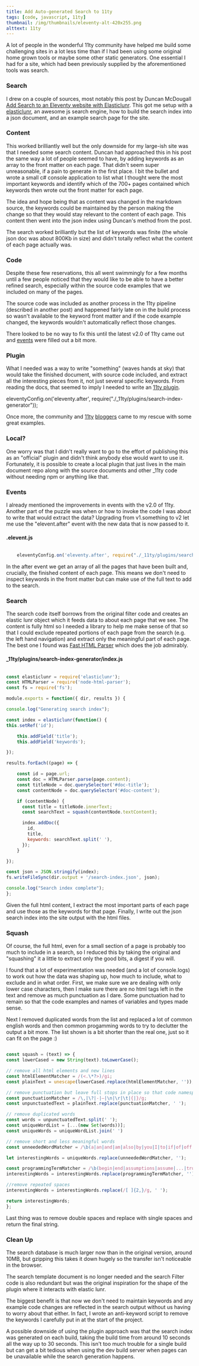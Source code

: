 ```yaml
---
title: Add Auto-generated Search to 11ty
tags: [code, javascript, 11ty]
thumbnail: /img/thumbnails/eleventy-alt-420x255.png
alttext: 11ty
---
```


A lot of people in the wonderful 11ty community have helped me build some challenging sites
in a lot less time than if I had been using some original home grown tools or maybe some other
static generators. One essential I had for a site, which had been previously supplied by the
aforementioned tools was search.

### Search

I drew on a couple of sources, most notably this post by Duncan McDougall
[Add Search to an Eleventy website with Elasticlunr](https://www.belter.io/eleventy-search/).
This got me setup with a [elasticlunr](http://elasticlunr.com/docs/index.html), an awesome js
search engine, how to build the search index into a json document, and an example search page
for the site.

### Content

This worked brilliantly well but the only downside for my large-ish site was that I needed
some search content. Duncan had approached this in his post the same way a lot of people seemed
to have, by adding keywords as an array to the front matter on each page. That didn't seem super
unreasonable, if a pain to generate in the first place. I bit the bullet and wrote a small
c# console application to list what I thought were the most important keywords and identify
which of the 700+ pages contained which keywords then wrote out the front matter for each page.

The idea and hope being that as content was changed in the markdown source, the keywords could be
maintained by the person making the change so that they would stay relevant to the content of each
page. This content then went into the json index using Duncan's method from the post.

The search worked brilliantly but the list of keywords was finite (the whole json doc was about
800Kb in size) and didn't totally reflect what the content of each page actually was.

### Code

Despite these few reservations, this all went swimmingly for a few months until a few people noticed
that they would like to be able to have a better refined search, especially within the source code
examples that we included on many of the pages.

The source code was included as another process in the 11ty pipeline (described in another post) and happened
fairly late on in the build process so wasn't available to the keyword front matter and if the
code example changed, the keywords wouldn't automatically reflect those changes.

There looked to be no way to fix this until the latest v2.0 of 11ty came out and
[events](https://www.11ty.dev/docs/events/#event-arguments) were filled out a bit more.

### Plugin

What I needed was a way to write "something" (waves hands at sky) that would take the finished document,
with source code included, and extract all the interesting pieces from it, not just several specific keywords.
From reading the docs, that seemed to imply I needed to write an [11ty plugin](https://www.11ty.dev/docs/plugins/).

eleventyConfig.on('eleventy.after', require("./\_11ty/plugins/search-index-generator"));

Once more, the community and [11ty](https://jec.fyi/blog/creating-filters-shortcodes-plugins)
[bloggers](https://timothymiller.dev/posts/2020/making-a-real-bonefide-plugin-for-11ty/) came to my rescue with
some great examples.

### Local?

One worry was that I didn't really want to go to the effort of publishing this as an "official" plugin and didn't
think anybody else would want to use it. Fortunately, it is possible to create a local plugin that just lives in the
main document repo along with the source documents and other \_11ty code without needing npm or anything like that.

### Events

I already mentioned the improvements in events with the v2.0 of 11ty. Another part of the puzzle was when or how to invoke
the code I was about to write that would extract the data? Upgrading from v1.something to v2 let me use the
"elevent.after" event with the new data that is now passed to it.

#### .elevent.js

```javascript

    eleventyConfig.on('eleventy.after', require("./_11ty/plugins/search-index-generator"));

```

In the after event we get an array of all the pages that have been built and, crucially, the finished content of each page.
This means we don't need to inspect keywords in the front matter but can make use of the full text to add to the search.

### Search

The search code itself borrows from the original filter code and creates an elastic lunr object which it feeds data to
about each page that we see. The content is fully html so I needed a library to help me make sense of that so that I could
exclude repeated portions of each page from the search (e.g. the left hand navigation) and extract only the meaningful
part of each page. The best one I found was [Fast HTML Parser](https://www.npmjs.com/package/node-html-parser#htmlelementouterhtml)
which does the job admirably.

#### \_11ty/plugins/search-index-generator/index.js

```javascript

const elasticlunr = require('elasticlunr');
const HTMLParser = require('node-html-parser');
const fs = require('fs');

module.exports = function({ dir, results }) {

console.log("Generating search index");

const index = elasticlunr(function() {
this.setRef('id');

    this.addField('title');
    this.addField('keywords');

});

results.forEach((page) => {

    const id = page.url;
    const doc = HTMLParser.parse(page.content);
    const titleNode = doc.querySelector('#doc-title');
    const contentNode = doc.querySelector('#doc-content');

    if (contentNode) {
      const title = titleNode.innerText;
      const searchText = squash(contentNode.textContent);

      index.addDoc({
        id,
        title,
        keywords: searchText.split(' '),
      });
    }

});

const json = JSON.stringify(index);
fs.writeFileSync(dir.output + '/search-index.json', json);

console.log("Search index complete");
};

```

Given the full html content, I extract the most important parts of each page and use those as the keywords for that page.
Finally, I write out the json search index into the site output with the html files.

### Squash

Of course, the full html, even for a small section of a page is probably too much to include in a search, so I
reduced this by taking the original and "squashing" it a little to extract only the good bits, a digest if you will.

I found that a lot of experimentation was needed (and a lot of console.logs) to work out how the data was shaping up,
how much to include, what to exclude and in what order. First, we make sure we are dealing with only lower case
characters, then I make sure there are no html tags left in the text and remove as much punctuation as I dare.
Some punctuation had to remain so that the code examples and names of variables and types made sense.

Next I removed duplicated words from the list and replaced a lot of common english words and then
common progamming words to try to declutter the output a bit more. The list shown is a bit shorter than
the real one, just so it can fit on the page :)

```javascript

const squash = (text) => {
const lowerCased = new String(text).toLowerCase();

// remove all html elements and new lines
const htmlElementMatcher = /(<.\*?>)/gi;
const plainText = unescape(lowerCased.replace(htmlElementMatcher, ''));

// remove punctuation but leave full stops in place so that code namespaces are maintained.
const punctuationMatcher = /\,|\?|-|—|\n|\r|\t|{|}/g;
const unpunctuatedText = plainText.replace(punctuationMatcher, ' ');

// remove duplicated words
const words = unpunctuatedText.split(' ');
const uniqueWordList = [...(new Set(words))];
const uniqueWords = uniqueWordList.join(' ')

// remove short and less meaningful words
const unneededWordMatcher = /\b(a|an|and|am|also|by|you|I|to|if|of|off|...|for|how|to|the|such|now)\b/gi;

let interestingWords = uniqueWords.replace(unneededWordMatcher, '');

const programmingTermMatcher = /\b(begin|end|assumptions|assume|...|true|false|summary|item|value|page|this|use)\b/gi;
interestingWords = interestingWords.replace(programmingTermMatcher, '');

//remove repeated spaces
interestingWords = interestingWords.replace(/[ ]{2,}/g, ' ');

return interestingWords;
};

```

Last thing was to remove double spaces and replace with single spaces and return the final string.

### Clean Up

The search database is much larger now than in the original version, around 10MB, but gzipping this takes it down
hugely so the transfer isn't noticeable in the browser.

The search template document is no longer needed and the search Filter code is also redundant but was the original
inspiration for the shape of the plugin where it interacts with elastic lunr.

The biggest benefit is that now we don't need to maintain keywords and any example code changes are reflected in the
search output without us having to worry about that either. In fact, I wrote an anti-keyword script to remove the keywords
I carefully put in at the start of the project.

A possible downside of using the plugin approach was that the search index was generated on each build, taking the
build time from around 10 seconds all the way up to 30 seconds. This isn't too much trouble for a single build
but can get a bit tedious when using the dev build server when pages can be unavailable while the search generation
happens.
